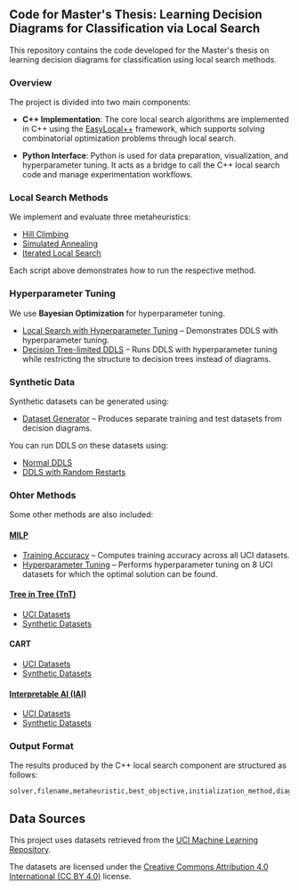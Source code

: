 ## Code for Master's Thesis: Learning Decision Diagrams for Classification via Local Search

This repository contains the code developed for the Master's thesis on learning decision diagrams for classification using local search methods.

### Overview

The project is divided into two main components:

- **C++ Implementation**: The core local search algorithms are implemented in C++ using the [EasyLocal++](https://github.com/iolab-uniud/easylocal) framework, which supports solving combinatorial optimization problems through local search.
  
- **Python Interface**: Python is used for data preparation, visualization, and hyperparameter tuning. It acts as a bridge to call the C++ local search code and manage experimentation workflows.

### Local Search Methods

We implement and evaluate three metaheuristics:

- [Hill Climbing](/run/example_HC.py/)
- [Simulated Annealing](/run/example_SA.py/)
- [Iterated Local Search](/run/example_ILS.py/)

Each script above demonstrates how to run the respective method.

### Hyperparameter Tuning

We use **Bayesian Optimization** for hyperparameter tuning.  

- [Local Search with Hyperparameter Tuning](run/local_search_final.py) – Demonstrates DDLS with hyperparameter tuning.  
- [Decision Tree-limited DDLS](run/local_search_tree.py) – Runs DDLS with hyperparameter tuning while restricting the structure to decision trees instead of diagrams.



### Synthetic Data

Synthetic datasets can be generated using:

- [Dataset Generator](run/create_synthetic_datasets.py) – Produces separate training and test datasets from decision diagrams.

You can run DDLS on these datasets using:

- [Normal DDLS](/run/local_search_synthetic.py/)
- [DDLS with Random Restarts](/run/local_search_synthetic_restarts.py/)

### Ohter Methods
Some other methods are also included:
#### [MILP](https://github.com/vidalt/Decision-Diagrams)
- [Training Accuracy](other/MILP/src/run_train_acc.py) – Computes training accuracy across all UCI datasets.  
- [Hyperparameter Tuning](other/MILP/src/run_test_acc.py) – Performs hyperparameter tuning on 8 UCI datasets for which the optimal solution can be found.

#### [Tree in Tree (TnT)](https://github.com/BingzhaoZhu/TnTDecisionGraph)
- [UCI Datasets](other/TnT/TreeInTree/tnt_run.py)
- [Synthetic Datasets](other/TnT/TreeInTree/tnt_run_synthetic.py)

#### CART
- [UCI Datasets](other/CART/cart_cc.py)
- [Synthetic Datasets](other/CART/cart_cc_synthetic.py)

#### [Interpretable AI (IAI)](https://www.interpretable.ai/)
- [UCI Datasets](other/IAI/iai_run.py)
- [Synthetic Datasets](other/IAI/iai_run_synthetic.py)

### Output Format

The results produced by the C++ local search component are structured as follows:
```
solver,filename,metaheuristic,best_objective,initialization_method,diagram_size,num_features,num_classes,num_samples,train_acc,test_acc,runtime,last_improvement,depth,question_length,average_fragmentation
```

## Data Sources

This project uses datasets retrieved from the [UCI Machine Learning Repository](https://archive.ics.uci.edu/ml/index.php).

The datasets are licensed under the [Creative Commons Attribution 4.0 International (CC BY 4.0)](https://creativecommons.org/licenses/by/4.0/) license.
